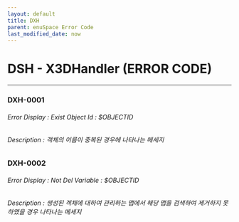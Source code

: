 ```yaml
---
layout: default
title: DXH
parent: enuSpace Error Code
last_modified_date: now
---
```

# DSH - X3DHandler (ERROR CODE)

---

### DXH-0001
###### Error Display : Exist Object Id : $OBJECTID
###### Description : 객체의 이름이 중복된 경우에 나타나는 메세지

### DXH-0002
###### Error Display : Not Del Variable : $OBJECTID
###### Description : 생성된 겍체에 대하여 관리하는 맵에서 해당 맵을 검색하여 제거하지 못하였을 경우 나타나는 메세지




